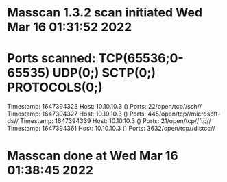 # Masscan 1.3.2 scan initiated Wed Mar 16 01:31:52 2022
# Ports scanned: TCP(65536;0-65535) UDP(0;) SCTP(0;) PROTOCOLS(0;)
Timestamp: 1647394323	Host: 10.10.10.3 ()	Ports: 22/open/tcp//ssh//
Timestamp: 1647394327	Host: 10.10.10.3 ()	Ports: 445/open/tcp//microsoft-ds//
Timestamp: 1647394339	Host: 10.10.10.3 ()	Ports: 21/open/tcp//ftp//
Timestamp: 1647394361	Host: 10.10.10.3 ()	Ports: 3632/open/tcp//distcc//
# Masscan done at Wed Mar 16 01:38:45 2022
